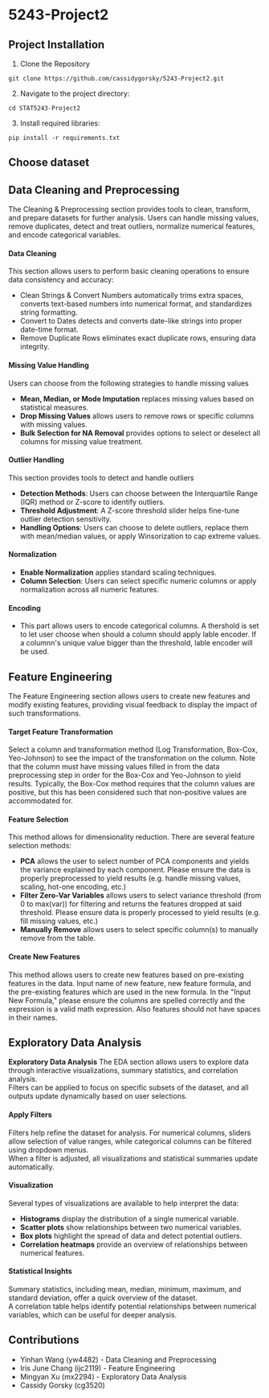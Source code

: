# 5243-Project2

## Project Installation
1. Clone the Repository
```{python} 
git clone https://github.com/cassidygorsky/5243-Project2.git
```
2. Navigate to the project directory:
```{python} 
cd STAT5243-Project2
```
3. Install required libraries:
```{python}
pip install -r requirements.txt
```


## Choose dataset

## Data Cleaning and Preprocessing
The Cleaning & Preprocessing section provides tools to clean, transform, and prepare datasets for further analysis. Users can handle missing values, remove duplicates, detect and treat outliers, normalize numerical features, and encode categorical variables.  
#### Data Cleaning  
This section allows users to perform basic cleaning operations to ensure data consistency and accuracy:  
- Clean Strings & Convert Numbers automatically trims extra spaces, converts text-based numbers into numerical format, and standardizes string formatting.  
- Convert to Dates detects and converts date-like strings into proper date-time format.  
- Remove Duplicate Rows eliminates exact duplicate rows, ensuring data integrity.  
#### Missing Value Handling 
Users can choose from the following strategies to handle missing values  
- **Mean, Median, or Mode Imputation** replaces missing values based on statistical measures.  
- **Drop Missing Values** allows users to remove rows or specific columns with missing values.  
- **Bulk Selection for NA Removal** provides options to select or deselect all columns for missing value treatment.  
#### Outlier Handling  
This section provides tools to detect and handle outliers  
- **Detection Methods**: Users can choose between the Interquartile Range (IQR) method or Z-score to identify outliers.  
- **Threshold Adjustment**: A Z-score threshold slider helps fine-tune outlier detection sensitivity.  
- **Handling Options**: Users can choose to delete outliers, replace them with mean/median values, or apply Winsorization to cap extreme values.  
#### Normalization    
- **Enable Normalization** applies standard scaling techniques.  
- **Column Selection**: Users can select specific numeric columns or apply normalization across all numeric features.  
#### Encoding   
- This part allows users to encode categorical columns. A thershold is set to let user choose when should a column should apply lable encoder.  If a columnn's unique value bigger than the threshold, lable encoder will be used. 


## **Feature Engineering**
The Feature Engineering section allows users to create new features and modify existing features, providing visual feedback to display the impact of such transformations.
#### Target Feature Transformation 
Select a column and transformation method (Log Transformation, Box-Cox, Yeo-Johnson) to see the impact of the transformation on the column. 
Note that the column must have missing values filled in from the data preprocessing step in order for the Box-Cox and Yeo-Johnson to yield results. 
Typically, the Box-Cox method requires that the column values are positive, but this has been considered such that non-positive values are accommodated for. 
#### Feature Selection
This method allows for dimensionality reduction. There are several feature selection methods:
- **PCA** allows the user to select number of PCA components and yields the variance explained by each component. Please ensure the data is properly preprocessed to yield results (e.g. handle missing values, scaling, hot-one encoding, etc.) 
- **Filter Zero-Var Variables** allows users to select variance threshold (from 0 to max(var)) for filtering and returns the features dropped at said threshold. Please ensure data is properly processed to yield results (e.g. fill missing values, etc.)
- **Manually Remove** allows users to select specific column(s) to manually remove from the table. 
#### Create New Features
This method allows users to create new features based on pre-existing features in the data. Input name of new feature, new feature formula, and the pre-existing features which are used in the new formula.
In the "Input New Formula," please ensure the columns are spelled correctly and the expression is a valid math expression. Also features should not have spaces in their names. 
                

## Exploratory Data Analysis 
**Exploratory Data Analysis** 
The EDA section allows users to explore data through interactive visualizations, summary statistics, and correlation analysis.  
Filters can be applied to focus on specific subsets of the dataset, and all outputs update dynamically based on user selections.                
#### Apply Filters  
Filters help refine the dataset for analysis. For numerical columns, sliders allow selection of value ranges, while categorical columns can be filtered using dropdown menus.  
When a filter is adjusted, all visualizations and statistical summaries update automatically.  
#### Visualization  
Several types of visualizations are available to help interpret the data:  
- **Histograms** display the distribution of a single numerical variable.  
- **Scatter plots** show relationships between two numerical variables.  
- **Box plots** highlight the spread of data and detect potential outliers.  
- **Correlation heatmaps** provide an overview of relationships between numerical features.  
#### Statistical Insights  
Summary statistics, including mean, median, minimum, maximum, and standard deviation, offer a quick overview of the dataset.  
A correlation table helps identify potential relationships between numerical variables, which can be useful for deeper analysis. 

## Contributions
* Yinhan Wang (yw4482) - Data Cleaning and Preprocessing
* Iris June Chang (ijc2119) - Feature Engineering 
* Mingyan Xu (mx2294) - Exploratory Data Analysis 
* Cassidy Gorsky (cg3520)

